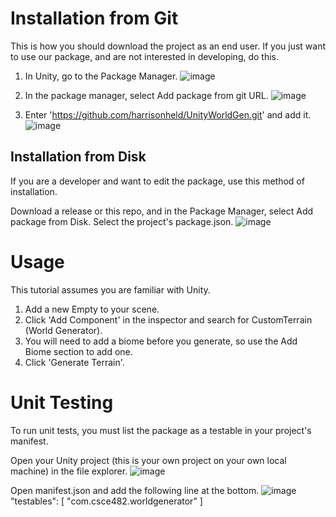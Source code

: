 # Installation from Git
This is how you should download the project as an end user. If you just want to use our package, and are not interested in developing, do this.

1. In Unity, go to the Package Manager.
![image](https://github.com/harrisonheld/UnityWorldGen/assets/24709296/fac65276-98cd-4a63-a0b0-73eb419cbc94)

2. In the package manager, select Add package from git URL.
![image](https://github.com/harrisonheld/UnityWorldGen/assets/24709296/a1628d57-c9ab-4f94-9595-d30794d5787e)

3. Enter 'https://github.com/harrisonheld/UnityWorldGen.git' and add it.
![image](https://github.com/harrisonheld/UnityWorldGen/assets/24709296/2878fc65-79ae-46e7-9ce5-ad00382f311e)

## Installation from Disk
If you are a developer and want to edit the package, use this method of installation.

Download a release or this repo, and in the Package Manager, select Add package from Disk. Select the project's package.json.
![image](https://github.com/harrisonheld/UnityWorldGen/assets/24709296/9910b1c1-5747-4e61-9ad5-e1706582336b)

# Usage
This tutorial assumes you are familiar with Unity.

1. Add a new Empty to your scene.
2. Click 'Add Component' in the inspector and search for CustomTerrain (World Generator).
3. You will need to add a biome before you generate, so use the Add Biome section to add one.
4. Click 'Generate Terrain'.



# Unit Testing
To run unit tests, you must list the package as a testable in your project's manifest.

Open your Unity project (this is your own project on your own local machine) in the file explorer.
![image](https://github.com/harrisonheld/UnityWorldGen/assets/24709296/897c9053-0922-4b7e-85d1-2069fbdcae3f)

Open manifest.json and add the following line at the bottom.
![image](https://github.com/harrisonheld/UnityWorldGen/assets/24709296/f6f899c2-b5ca-4397-a4f9-fc8c1848b903)
"testables": [
  "com.csce482.worldgenerator"
]
